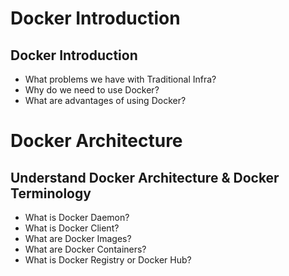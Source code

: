 # Docker Introduction

## Docker Introduction
- What problems we have with Traditional Infra?
- Why do we need to use Docker? 
- What are advantages of using Docker?



# Docker Architecture

## Understand Docker Architecture & Docker Terminology
- What is Docker Daemon? 
- What is Docker Client?
- What are Docker Images?
- What are Docker Containers?
- What is Docker Registry or Docker Hub?


